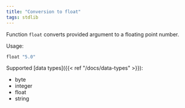 ```yaml
---
title: "Conversion to float"
tags: stdlib
---
```


Function `float` converts provided argument to a floating point number.

Usage:

```haskell
float "5.0"
```

Supported [data types]({{< ref "/docs/data-types" >}}):
* byte
* integer
* float
* string
